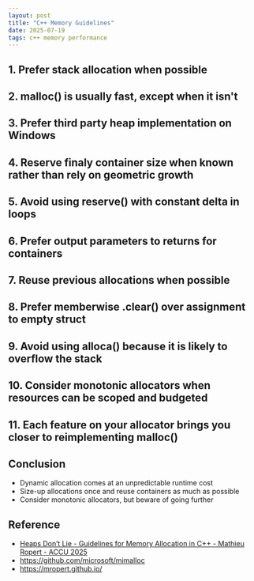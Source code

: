 ```yaml
---
layout: post
title: "C++ Memory Guidelines"
date: 2025-07-19
tags: c++ memory performance
---
```


## 1. Prefer stack allocation when possible

## 2. malloc() is usually fast, except when it isn't

## 3. Prefer third party heap implementation on Windows

## 4. Reserve finaly container size when known rather than rely on geometric growth

## 5. Avoid using reserve() with constant delta in loops

## 6. Prefer output parameters to returns for containers

## 7. Reuse previous allocations when possible

## 8. Prefer memberwise .clear() over assignment to empty struct

## 9. Avoid using alloca() because it is likely to overflow the stack

## 10. Consider monotonic allocators when resources can be scoped and budgeted

## 11. Each feature on your allocator brings you closer to reimplementing malloc()

## Conclusion
* Dynamic allocation comes at an unpredictable runtime cost
* Size-up allocations once and reuse containers as much as possible
* Consider monotonic allocators, but beware of going further

## Reference
* [Heaps Don’t Lie - Guidelines for Memory Allocation in C++ - Mathieu Ropert - ACCU 2025](https://www.youtube.com/watch?v=74WOvgGsyxs)
* <https://github.com/microsoft/mimalloc>
* <https://mropert.github.io/>

